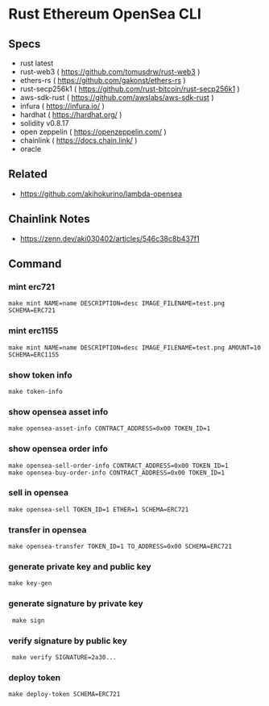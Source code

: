 # Rust Ethereum OpenSea CLI

## Specs

- rust latest
- rust-web3 ( https://github.com/tomusdrw/rust-web3 )
- ethers-rs ( https://github.com/gakonst/ethers-rs )
- rust-secp256k1 ( https://github.com/rust-bitcoin/rust-secp256k1 )
- aws-sdk-rust ( https://github.com/awslabs/aws-sdk-rust )
- infura ( https://infura.io/ )
- hardhat ( https://hardhat.org/ )
- solidity v0.8.17
- open zeppelin ( https://openzeppelin.com/ )
- chainlink ( https://docs.chain.link/ )
- oracle

## Related

- https://github.com/akihokurino/lambda-opensea

## Chainlink Notes

- https://zenn.dev/aki030402/articles/546c38c8b437f1

## Command

### mint erc721

```
make mint NAME=name DESCRIPTION=desc IMAGE_FILENAME=test.png SCHEMA=ERC721
```

### mint erc1155

```
make mint NAME=name DESCRIPTION=desc IMAGE_FILENAME=test.png AMOUNT=10 SCHEMA=ERC1155
```

### show token info

```
make token-info
```

### show opensea asset info

```
make opensea-asset-info CONTRACT_ADDRESS=0x00 TOKEN_ID=1
```

### show opensea order info

```
make opensea-sell-order-info CONTRACT_ADDRESS=0x00 TOKEN_ID=1
make opensea-buy-order-info CONTRACT_ADDRESS=0x00 TOKEN_ID=1
```

### sell in opensea

```
make opensea-sell TOKEN_ID=1 ETHER=1 SCHEMA=ERC721
```

### transfer in opensea

```
make opensea-transfer TOKEN_ID=1 TO_ADDRESS=0x00 SCHEMA=ERC721
```

### generate private key and public key

```
make key-gen
```

### generate signature by private key

```
 make sign
```

### verify signature by public key

```
 make verify SIGNATURE=2a30...
```

### deploy token

```
make deploy-token SCHEMA=ERC721
```
